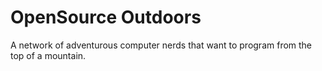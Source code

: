 # OpenSource Outdoors

A network of adventurous computer nerds that want to program from the top of a mountain.
